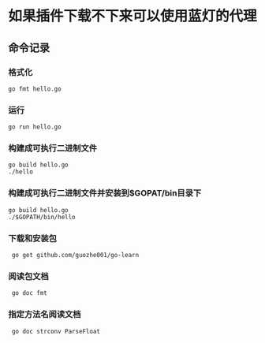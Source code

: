 # 如果插件下载不下来可以使用蓝灯的代理

## 命令记录

### 格式化
```shell
go fmt hello.go
```

### 运行
```shell
go run hello.go
```

### 构建成可执行二进制文件
```shell
go build hello.go
./hello
```

### 构建成可执行二进制文件并安装到$GOPAT/bin目录下
```shell
go build hello.go
./$GOPATH/bin/hello
```

### 下载和安装包
```shell
 go get github.com/guozhe001/go-learn
```

### 阅读包文档
```shell
 go doc fmt
```

### 指定方法名阅读文档
```shell
 go doc strconv ParseFloat
```


